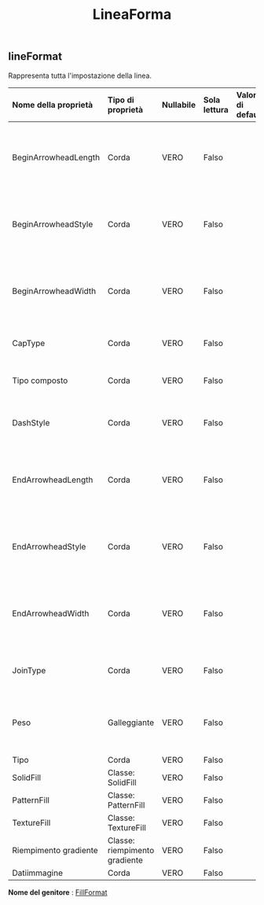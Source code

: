 ﻿---
title: LineaForma
second_title: Aspose.Cells Cloud Documen
type: docs
url: /it/specification/model/lineformat/
description: "Aspose.Cells Specifica del modello cloud: LineFormat. Gestisci facilmente Excel e altri fogli di calcolo con funzionalità come apertura, generazione, modifica, divisione, unione, confronto e conversione"
kwords: Excel, Office, Foglio di calcolo, Cloud REST API, LineFormat
weight: 50
---
## **lineFormat**

 Rappresenta tutta l'impostazione della linea.

| Nome della proprietà| Tipo di proprietà| Nullabile| Sola lettura| Valore di default| Descrizione|
|:- |:- |:- |:- |:- |:- |
| BeginArrowheadLength| Corda| VERO| Falso|| Ottiene e imposta il tipo di lunghezza della freccia iniziale della linea.|
| BeginArrowheadStyle| Corda| VERO| Falso|| Ottiene e imposta il tipo di freccia iniziale della linea.|
| BeginArrowheadWidth| Corda| VERO| Falso|| Ottiene e imposta il tipo di larghezza della freccia iniziale della linea.|
| CapType| Corda| VERO| Falso|| Specifica le estremità finali.|
| Tipo composto| Corda| VERO| Falso|| Specifica il tipo di composto della linea.|
| DashStyle| Corda| VERO| Falso|| Specifica il tipo di trattino di linea.|
| EndArrowheadLength| Corda| VERO| Falso|| Ottiene e imposta il tipo di lunghezza della freccia finale della linea.|
| EndArrowheadStyle| Corda| VERO| Falso|| Ottiene e imposta il tipo di freccia finale della linea.|
| EndArrowheadWidth| Corda| VERO| Falso||Ottiene e imposta il tipo di larghezza della freccia finale della linea.|
| JoinType| Corda| VERO| Falso|| Specifica il tipo di unione della linea.|
| Peso| Galleggiante| VERO| Falso|| Ottiene o imposta lo spessore della linea in unità di punti.|
| Tipo| Corda| VERO| Falso|||
| SolidFill| Classe: SolidFill| VERO| Falso|||
| PatternFill| Classe: PatternFill| VERO| Falso|||
| TextureFill| Classe: TextureFill| VERO| Falso|||
| Riempimento gradiente| Classe: riempimento gradiente| VERO| Falso|||
| Datiimmagine| Corda| VERO| Falso|||

**Nome del genitore** : [FillFormat](/specification/model/fillformat)

